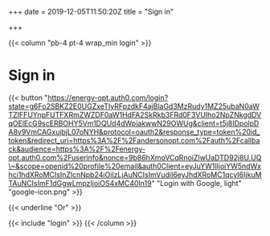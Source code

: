 +++
date = 2019-12-05T11:50:20Z
title = "Sign in"

+++

{{< column "pb-4 pt-4 wrap_min login" >}}

# Sign in

{{< button "https://energy-opt.auth0.com/login?state=g6Fo2SBKZ2E0UGZxeTIyRFpzdkF4ajBlaGd3MzRudy1MZ25ubaN0aWTZIFFUYnpFUTFXRmZWZDF0aW1HdFA2SkRkb3FRd0F3VUlho2NpZNkgdDVqOElEcG9scERBOHY5Vm1DQUd4dWpiakwwN29OWUg&client=t5j8IDpolpDA8v9VmCAGxujbjL07oNYH&protocol=oauth2&response_type=token%20id_token&redirect_uri=https%3A%2F%2Fandersonopt.com%2Fauth%2Fcallback&audience=https%3A%2F%2Fenergy-opt.auth0.com%2Fuserinfo&nonce=9b86hXmoVCqRnoiZlwUaDTD92j8U.UQ\~&scope=openid%20profile%20email&auth0Client=eyJuYW1lIjoiYW5ndWxhci1hdXRoMCIsInZlcnNpb24iOiIzLjAuNCIsImVudiI6eyJhdXRoMC1qcyI6IjkuMTAuNCIsImF1dGgwLmpzIjoiOS4xMC40In19" "Login with Google, light" "google-icon.png" >}}

{{< underline "Or" >}}

{{< include "login" >}}
{{< /column >}}
